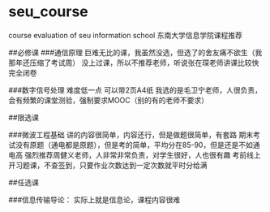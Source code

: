 # seu_course
course evaluation of seu information school 
东南大学信息学院课程推荐

##必修课
###通信原理
巨难无比的课，我虽然没选，但选了的舍友痛不欲生（我那年还压缩了考试周）
没上过课，所以不推荐老师，听说张在琛老师讲课比较快
完全闭卷

###数字信号处理
难度低一点
可以带2页A4纸
我选的是毛卫宁老师，人很负责，会有频繁的课堂测验，强制要求MOOC（别的有的老师不要求）




##限选课

###微波工程基础
讲的内容很简单，内容还行，但是做题很简单，有套路
期末考试没有原题（通电都是原题），但是考的简单，平均分在85-90，但是还是不如通电高
强烈推荐周健义老师，人非常非常负责，对学生很好，人也很有趣
考前线上开习题课，不查签到，只要作业次数达到一定次数就平时分给满





##任选课

###信息传输导论：
实际上就是信息论，课程内容很难






